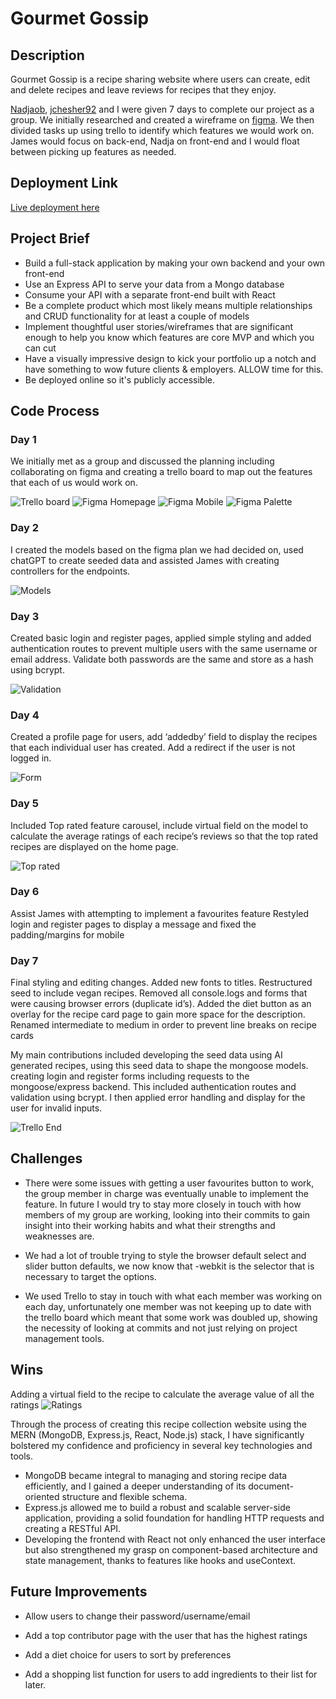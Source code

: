# Gourmet Gossip

## Description

Gourmet Gossip is a recipe sharing website where users can create, edit and delete recipes and leave reviews for recipes that they enjoy.

[Nadjaob](https://github.com/nadjaob), [jchesher92](https://github.com/jchesher92) and I were given 7 days to complete our project as a group. We initially researched and created a wireframe on [figma](https://www.figma.com/file/qrek2uENdq7sUzyKiliVPP/Project-3?type=design&node-id=0%3A1&mode=design&t=yuz0fOXCGQmQYVJc-1). We then divided tasks up using trello to identify which features we would work on. James would focus on back-end, Nadja on front-end and I would float between picking up features as needed.

## Deployment Link

[Live deployment here](https://gourmet-gossip-665d7e750e14.herokuapp.com/)

## Project Brief

- Build a full-stack application by making your own backend and your own front-end
- Use an Express API to serve your data from a Mongo database
- Consume your API with a separate front-end built with React
- Be a complete product which most likely means multiple relationships and CRUD functionality for at least a couple of models
- Implement thoughtful user stories/wireframes that are significant enough to help you know which features are core MVP and which you can cut
- Have a visually impressive design to kick your portfolio up a notch and have something to wow future clients & employers. ALLOW time for this.
- Be deployed online so it's publicly accessible.

## Code Process

### Day 1

We initially met as a group and discussed the planning including collaborating on figma and creating a trello board to map out the features that each of us would work on.

![Trello board](./readme-files/day2-trello.PNG)
![Figma Homepage](./readme-files/figma-homepage.PNG)
![Figma Mobile](./readme-files/figma-mobile-homepage.PNG)
![Figma Palette](./readme-files/figma-palette.PNG)

### Day 2

I created the models based on the figma plan we had decided on, used chatGPT to create seeded data and assisted James with creating controllers for the endpoints.

![Models](./readme-files/models.PNG)

### Day 3

Created basic login and register pages, applied simple styling and added authentication routes to prevent multiple users with the same username or email address. Validate both passwords are the same and store as a hash using bcrypt.

![Validation](./readme-files/models.PNG)

### Day 4

Created a profile page for users, add ‘addedby’ field to display the recipes that each individual user has created. Add a redirect if the user is not logged in. 

![Form](./readme-files/form.PNG)

### Day 5

Included Top rated feature carousel, include virtual field on the model to calculate the average ratings of each recipe’s reviews so that the top rated recipes are displayed on the home page.

![Top rated](./readme-files/Homepage.PNG)

### Day 6

Assist James with attempting to implement a favourites feature
Restyled login and register pages to display a message and fixed the padding/margins for mobile

### Day 7

Final styling and editing changes. Added new fonts to titles. Restructured seed to include vegan recipes. Removed all console.logs and forms that were causing browser errors (duplicate id’s). Added the diet button as an overlay for the recipe card page to gain more space for the description. Renamed intermediate to medium in order to prevent line breaks on recipe cards

My main contributions included developing the seed data using AI generated recipes, using this seed data to shape the mongoose models. creating login and register forms including requests to the mongoose/express backend. This included authentication routes and validation using bcrypt. I then applied error handling and display for the user for invalid inputs.

![Trello End](./readme-files/trello-end.PNG)

## Challenges

- There were some issues with getting a user favourites button to work, the group member in charge was eventually unable to implement the feature. In future I would try to stay more closely in touch with how members of my group are working, looking into their commits to gain insight into their working habits and what their strengths and weaknesses are.

- We had a lot of trouble trying to style the browser default select and slider button defaults, we now know that -webkit is the selector that is necessary to target the options.

- We used Trello to stay in touch with what each member was working on each day, unfortunately one member was not keeping up to date with the trello board which meant that some work was doubled up, showing the necessity of looking at commits and not just relying on project management tools.

## Wins

Adding a virtual field to the recipe to calculate the average value of all the ratings
![Ratings](./readme-files/ratings.PNG)

Through the process of creating this recipe collection website using the MERN (MongoDB, Express.js, React, Node.js) stack, I have significantly bolstered my confidence and proficiency in several key technologies and tools. 
- MongoDB became integral to managing and storing recipe data efficiently, and I gained a deeper understanding of its document-oriented structure and flexible schema. 
- Express.js allowed me to build a robust and scalable server-side application, providing a solid foundation for handling HTTP requests and creating a RESTful API.
- Developing the frontend with React not only enhanced the user interface but also strengthened my grasp on component-based architecture and state management, thanks to features like hooks and useContext. 

## Future Improvements

- Allow users to change their password/username/email

- Add a top contributor page with the user that has the highest ratings

- Add a diet choice for users to sort by preferences

- Add a shopping list function for users to add ingredients to their list for later.

